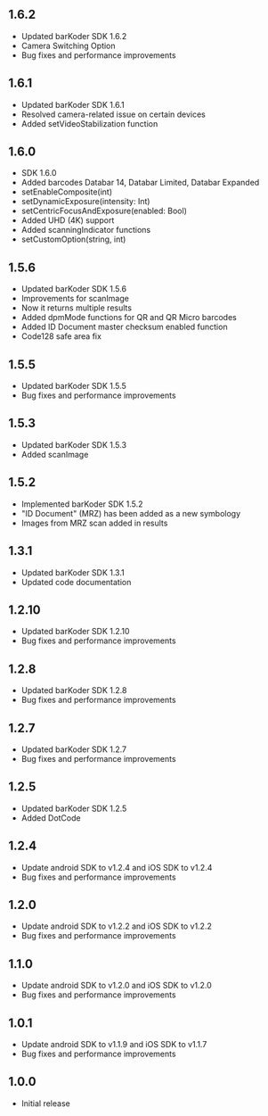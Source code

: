 ## 1.6.2
* Updated barKoder SDK 1.6.2
* Camera Switching Option
* Bug fixes and performance improvements

## 1.6.1
* Updated barKoder SDK 1.6.1
* Resolved camera-related issue on certain devices
* Added setVideoStabilization function

## 1.6.0
* SDK 1.6.0
* Added barcodes Databar 14, Databar Limited, Databar Expanded
* setEnableComposite(int)
* setDynamicExposure(intensity: Int)
* setCentricFocusAndExposure(enabled: Bool)
* Added UHD (4K) support
* Added scanningIndicator functions
* setCustomOption(string, int)

## 1.5.6
* Updated barKoder SDK 1.5.6
* Improvements for scanImage
* Now it returns multiple results
* Added dpmMode functions for QR and QR Micro barcodes
* Added ID Document master checksum enabled function
* Code128 safe area fix

## 1.5.5
* Updated barKoder SDK 1.5.5
* Bug fixes and performance improvements

## 1.5.3
* Updated barKoder SDK 1.5.3
* Added scanImage

## 1.5.2
* Implemented barKoder SDK 1.5.2
* "ID Document" (MRZ) has been added as a new symbology
* Images from MRZ scan added in results

## 1.3.1
* Updated barKoder SDK 1.3.1
* Updated code documentation

## 1.2.10
* Updated barKoder SDK 1.2.10
* Bug fixes and performance improvements

## 1.2.8

* Updated barKoder SDK 1.2.8
* Bug fixes and performance improvements

## 1.2.7

* Updated barKoder SDK 1.2.7
* Bug fixes and performance improvements

## 1.2.5

* Updated barKoder SDK 1.2.5
* Added DotCode

## 1.2.4

* Update android SDK to v1.2.4 and iOS SDK to v1.2.4
* Bug fixes and performance improvements

## 1.2.0

* Update android SDK to v1.2.2 and iOS SDK to v1.2.2
* Bug fixes and performance improvements

## 1.1.0

* Update android SDK to v1.2.0 and iOS SDK to v1.2.0
* Bug fixes and performance improvements

## 1.0.1

* Update android SDK to v1.1.9 and iOS SDK to v1.1.7
* Bug fixes and performance improvements

## 1.0.0

* Initial release
